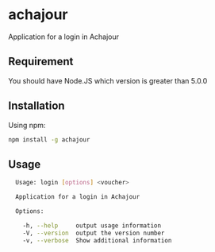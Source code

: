# achajour
Application for a login in Achajour

## Requirement
You should have Node.JS which version is greater than 5.0.0

## Installation
Using npm:

```bash
npm install -g achajour
```

## Usage

```bash
  Usage: login [options] <voucher>

  Application for a login in Achajour

  Options:

    -h, --help     output usage information
    -V, --version  output the version number
    -v, --verbose  Show additional information
```